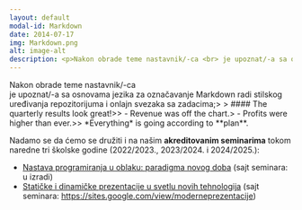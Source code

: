 ```yaml
---
layout: default
modal-id: Markdown
date: 2014-07-17
img: Markdown.png
alt: image-alt
description: <p>Nakon obrade teme nastavnik/-ca <br> je upoznat/-a sa osnovama jezika za označavanje Markdown radi stilskog uređivanja repozitorijuma i onlajn svezaka sa zadacima;> > #### The quarterly results look great!>> - Revenue was off the chart.> - Profits were higher than ever.>>  *Everything* is going according to **plan**.</p>
---
```


<p>Nakon obrade teme nastavnik/-ca <br> je upoznat/-a sa osnovama jezika za označavanje Markdown radi stilskog uređivanja repozitorijuma i onlajn svezaka sa zadacima;> > #### The quarterly results look great!>> - Revenue was off the chart.> - Profits were higher than ever.>>  *Everything* is going according to **plan**.</p>

Nadamo se da ćemo se družiti i na našim **akreditovanim seminarima** tokom naredne tri školske godine (2022/2023., 2023/2024. i 2024/2025.):

* [Nastava programiranja u oblaku: paradigma novog doba](https://zuov-katalog.rs/index.php?action=page/catalog/view&id=959) (sajt seminara: u izradi)
* [Statičke i dinamičke prezentacije u svetlu novih tehnologija](https://zuov-katalog.rs/index.php?action=page/catalog/view&id=857) (sajt seminara: https://sites.google.com/view/moderneprezentacije)

